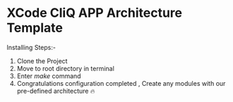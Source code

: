 # XCode CliQ APP Architecture Template


Installing Steps:-
1. Clone the Project
2. Move to root directory in terminal
3. Enter *make* command
4. Congratulations configuration completed , Create any modules with our pre-defined architecture 🔥


